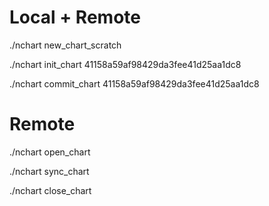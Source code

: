 # Local + Remote

./nchart new_chart_scratch

./nchart init_chart 41158a59af98429da3fee41d25aa1dc8

./nchart commit_chart 41158a59af98429da3fee41d25aa1dc8


# Remote

./nchart open_chart

./nchart sync_chart

./nchart close_chart

